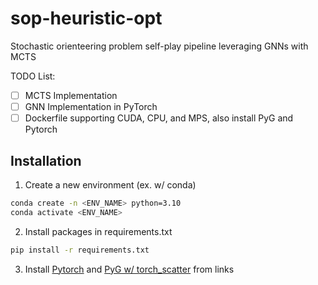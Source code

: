 # sop-heuristic-opt

Stochastic orienteering problem self-play pipeline leveraging GNNs with MCTS

TODO List:

- [ ] MCTS Implementation
- [ ] GNN Implementation in PyTorch
- [ ] Dockerfile supporting CUDA, CPU, and MPS, also install PyG and Pytorch

## Installation

1. Create a new environment (ex. w/ conda)

```sh
conda create -n <ENV_NAME> python=3.10
conda activate <ENV_NAME>
```

2. Install packages in requirements.txt

```sh
pip install -r requirements.txt
```

3. Install [Pytorch](https://pytorch.org/get-started/locally/) and [PyG w/ torch_scatter](https://pytorch-geometric.readthedocs.io/en/latest/install/installation.html) from links
